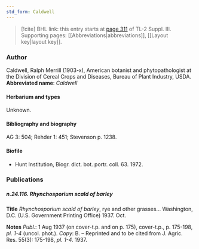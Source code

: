 ```yaml
---
std_form: Caldwell
---
```


> [!cite] BHL link: this entry starts at [page 311](https://www.biodiversitylibrary.org/page/33266618) of TL-2 Suppl. III.
> Supporting pages: [[Abbreviations|abbreviations]], [[Layout key|layout key]].

### Author

Caldwell, Ralph Merrill (1903-x), American botanist and phytopathologist at the Division of Cereal Crops and Diseases, Bureau of Plant Industry, USDA. 
**Abbreviated name**: *Caldwell*

#### Herbarium and types

Unknown.

#### Bibliography and biography

AG 3: 504; Rehder 1: 451; Stevenson p. 1238.

#### Biofile

- Hunt Institution, Biogr. dict. bot. portr. coll. 63. 1972.

### Publications

##### n.24.116. Rhynchosporium scald of barley

**Title**
*Rhynchosporium scald of barley*, rye and other grasses... Washington, D.C. (U.S. Government Printing Office) 1937. Oct.

**Notes**
*Publ*.: 1 Aug 1937 (on cover-t.p. and on p. 175), cover-t.p., p. 175-198, *pl. 1-4* (uncol. phot.).
*Copy*: B. – Reprinted and to be cited from J. Agric. Res. 55(3): 175-198, *pl. 1-4.* 1937.

